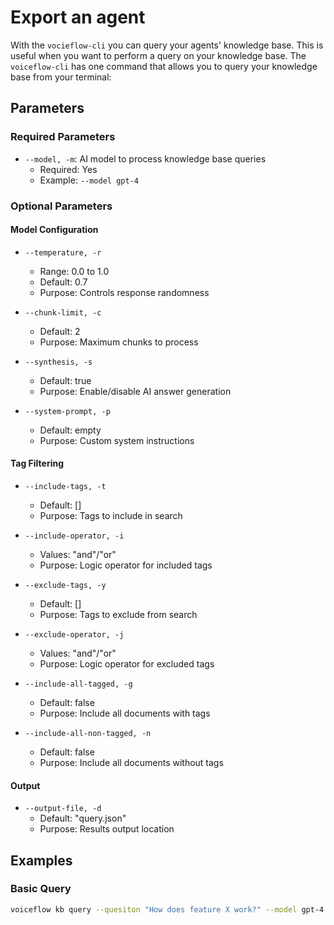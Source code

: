 # Export an agent

With the `vocieflow-cli` you can query your agents' knowledge base. This is useful when you want to perform a query on your knowledge base. The `voiceflow-cli` has one command that allows you to query your knowledge base from your terminal:

## Parameters

### Required Parameters

- `--model, -m`: AI model to process knowledge base queries
    * Required: Yes
    * Example: `--model gpt-4`

### Optional Parameters

#### Model Configuration
- `--temperature, -r`
    - Range: 0.0 to 1.0
    - Default: 0.7
    - Purpose: Controls response randomness

- `--chunk-limit, -c`
    - Default: 2
    - Purpose: Maximum chunks to process

- `--synthesis, -s`
    - Default: true
    - Purpose: Enable/disable AI answer generation

- `--system-prompt, -p`
    - Default: empty
    - Purpose: Custom system instructions

#### Tag Filtering
- `--include-tags, -t`
    - Default: []
    - Purpose: Tags to include in search

- `--include-operator, -i`
    - Values: "and"/"or"
    - Purpose: Logic operator for included tags

- `--exclude-tags, -y`
    - Default: []
    - Purpose: Tags to exclude from search

- `--exclude-operator, -j`
    - Values: "and"/"or"
    - Purpose: Logic operator for excluded tags

- `--include-all-tagged, -g`
    - Default: false
    - Purpose: Include all documents with tags

- `--include-all-non-tagged, -n`
    - Default: false
    - Purpose: Include all documents without tags

#### Output
- `--output-file, -d`
    - Default: "query.json"
    - Purpose: Results output location

## Examples

### Basic Query

```bash
voiceflow kb query --quesiton "How does feature X work?" --model gpt-4
```